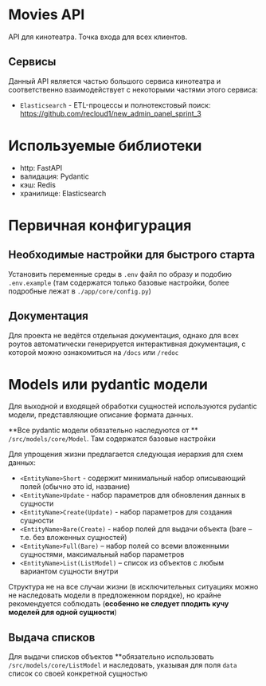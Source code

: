 # Movies API

API для кинотеатра. Точка входа для всех клиентов.

## Сервисы

Данный API является частью большого сервиса кинотеатра и соответственно взаимодействует с некоторыми частями
этого сервиса:

- `Elasticsearch` - ETL-процессы и полнотекстовый поиск: https://github.com/recloud1/new_admin_panel_sprint_3

# Используемые библиотеки

- http: FastAPI
- валидация: Pydantic
- кэш: Redis
- хранилище: Elasticsearch

# Первичная конфигурация

## Необходимые настройки для быстрого старта

Установить переменные среды в `.env` файл по образу и подобию `.env.example`
(там содержатся только базовые настройки, более подробные лежат в `./app/core/config.py`)

## Документация

Для проекта не ведётся отдельная документация, однако для всех роутов автоматически генерируется интерактивная
документация, с которой можно ознакомиться на `/docs` или `/redoc`


# Models или pydantic модели

Для выходной и входящей обработки сущностей используются pydantic модели, представляющие описание формата
данных.

**Все pydantic модели обязательно наследуются от ** `/src/models/core/Model`. Там содержатся базовые
настройки

Для упрощения жизни предлагается следующая иерархия для схем данных:

- `<EntityName>Short` - содержит минимальный набор описывающий полей (обычно это id, название)
- `<EntityName>Update` - набор параметров для обновления данных в сущности
- `<EntityName>Create(Update)` - набор параметров для создания сущности
- `<EntityName>Bare(Create)` - набор полей для выдачи объекта (bare – т.е. без вложенных сущностей)
- `<EntityName>Full(Bare)` – набор полей со всеми вложенными сущностями, максимальный набор параметров
- `<EntityName>List(ListModel)` – список из объектов с любым вариантом сущности внутри

Структура не на все случаи жизни (в исключительных ситуациях можно не наследовать модели в предложенном
порядке), но крайне рекомендуется соблюдать (**особенно не следует плодить кучу моделей для одной сущности**)

## Выдача списков

Для выдачи списков объектов **обязательно использовать `/src/models/core/ListModel` и наследовать,
указывая для поля `data` список со своей конкретной сущностью
